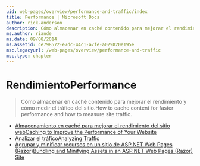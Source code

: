 ```yaml
---
uid: web-pages/overview/performance-and-traffic/index
title: Performance | Microsoft Docs
author: rick-anderson
description: Cómo almacenar en caché contenido para mejorar el rendimiento y cómo medir el tráfico del sitio.
ms.author: riande
ms.date: 09/08/2014
ms.assetid: ce798572-e7dc-44c1-a7fe-a029820e195e
msc.legacyurl: /web-pages/overview/performance-and-traffic
msc.type: chapter
---
```

<a name="performance"></a><span data-ttu-id="700bd-103">Rendimiento</span><span class="sxs-lookup"><span data-stu-id="700bd-103">Performance</span></span>
====================
> <span data-ttu-id="700bd-104">Cómo almacenar en caché contenido para mejorar el rendimiento y cómo medir el tráfico del sitio.</span><span class="sxs-lookup"><span data-stu-id="700bd-104">How to cache content for faster performance and how to measure site traffic.</span></span>


- [<span data-ttu-id="700bd-105">Almacenamiento en caché para mejorar el rendimiento del sitio web</span><span class="sxs-lookup"><span data-stu-id="700bd-105">Caching to Improve the Performance of Your Website</span></span>](15-caching-to-improve-the-performance-of-your-website.md)
- [<span data-ttu-id="700bd-106">Analizar el tráfico</span><span class="sxs-lookup"><span data-stu-id="700bd-106">Analyzing Traffic</span></span>](14-analyzing-traffic.md)
- [<span data-ttu-id="700bd-107">Agrupar y minificar recursos en un sitio de ASP.NET Web Pages (Razor)</span><span class="sxs-lookup"><span data-stu-id="700bd-107">Bundling and Minifying Assets in an ASP.NET Web Pages (Razor) Site</span></span>](bundling-and-minifying-assets-in-an-aspnet-web-pages-razor-site.md)
